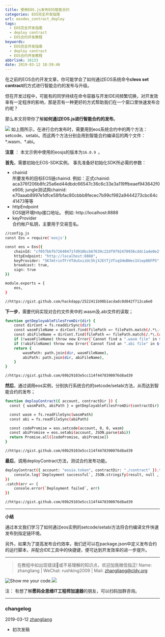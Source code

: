 ```yaml
---
title: 使用EOS.js发布EOS智能合约
categories: EOS完全开发指南
url: eosdev_contract_deploy
tags:
  - EOS完全开发指南
  - deploy contract
  - EOS合约开发教程
keywords:
  - EOS完全开发指南
  - deploy contract
  - EOS合约开发教程
abbrlink: 10133
date: 2019-03-12 18:59:46
---
```


在之前的EOS合约开发文章，你可能学会了如何通过EOS系统命令**cleos set contract**的方式进行智能合约的发布与升级。

但在开发过程中，可能有的同学持续在命令容器与开发IDE间频繁切换，对开发效率有一定程序的影响，那是否有一种更好的方式帮助我们在一个窗口里快速发布合约呢？

那么本文将带你了解**如何通过EOS.js进行智能合约的发布**。

![](http://cdn.hackdapp.com/2019-03-12-083806.jpg)
如上图所示，在进行合约发布时，需要用到eos系统合约中的两个方法：setcode、setabi。而这两个方法分别会用到智能合约编译后的两个文件： \*.wasm、\*.abi。

**注意** ： 本文示例中使用的eosjs的版本为`16.0.9 `。

**首先**，需要初始化EOS-SDK实例。 事先准备好初始化SDK所必需的参数：
- chainid  
	所要发布的目标EOS链chainid. 例如：正式chainid: aca376f206b8fc25a6ed44dbdc66547c36c6c33e3a119ffbeaef943642f0e906; jungle测试网chainid: e70aaab8997e1dfce58fbfac80cbbb8fecec7b99cf982a9444273cbc64c41473等等
- httpEndpoint  
	EOS链环境http接口地址。 例如: http://localhost:8888
- keyProvider  
	合约帐户私钥，主要用于交易签名。

```bash
//config.js
const Eos = require('eosjs')

const eos = Eos({
    chainId: "cf057bbfb72640471fd910bcb67639c22df9f92470936cddc1ade0e2f2e7dc4f",
    httpEndpoint: "http://localhost:8888",
    keyProvider: "5K7mtrinTFrVTduSxizUc5hjXJEtTjVTsqSHeBHes1Viep86FP5",
    broadcast: true,
    sign: true
})

module.exports = {
    eos,
}

//https://gist.github.com/hackdapp/2522411b98b1acdadc0d842f712ca6e0

```

**下一步**，需要代码实现对合约文件夹中的.wasm及.abi文件的读取；

```bash
function getDeployableFilesFromDir(dir) {
    const dirCont = fs.readdirSync(dir)
    const wasmFileName = dirCont.find(filePath => filePath.match(/.*\.(wasm)$/gi))
    const abiFileName = dirCont.find(filePath => filePath.match(/.*\.(abi)$/gi))
    if (!wasmFileName) throw new Error(`Cannot find a ".wasm file" in ${dir}`)
    if (!abiFileName) throw new Error(`Cannot find an ".abi file" in ${dir}`)
    return {
        wasmPath: path.join(dir, wasmFileName),
        abiPath: path.join(dir, abiFileName),
    }
}

//https://gist.github.com/69b29103e5cc114f4478390076d8ad39
```

**然后**，通过调用eos实例，分别执行系统合约的setcode/setabi方法，从而达到智能合约的发布；

```bash
function deployContract({ account, contractDir }) {
  const { wasmPath, abiPath } = getDeployableFilesFromDir(contractDir)

  const wasm = fs.readFileSync(wasmPath)
  const abi = fs.readFileSync(abiPath)

  const codePromise = eos.setcode(account, 0, 0, wasm)
  const abiPromise = eos.setabi(account, JSON.parse(abi))
  return Promise.all([codePromise, abiPromise])
}

//https://gist.github.com/69b29103e5cc114f4478390076d8ad39
```

**最后**，调用deployContract方法，测试合约发布功能。

```bash
deployContract({ account: "eosio.token", contractDir: "./contract" }).then((result) => {
    console.log(`Deployment successful`, JSON.stringify(result, null , 4))
})
.catch(err => {
    console.error(`Deployment failed`, err)
})

//https://gist.github.com/69b29103e5cc114f4478390076d8ad39
```

----

**小结**

通过本文我们学习了如何通过eos实例的setcode/setabi方法将合约编译文件快速发布到指定链环境。

另外，如果为了提高发布合约效率，我们还可以在package.json中定义发布合约的运行脚本，并配合IDE工具中的快捷键，便可达到开发效率的进一步提升。

----

> 在教程中如出现错误🐛或不易理解的知识点，欢迎加我微信指正!
> Name: zhangliang | WeChat: rushking2009 | Mail: zhangliang@cldy.org

![Show me your code.](http://cdn.hackdapp.com/2019-03-11-IMG_1625.JPG-weixin "加群了解")![](http://cdn.hackdapp.com/2019-03-11-IMG_1626.jpg-weixin)

注： 有想了解**愿码全思维IT工程师加速器**的朋友，可以扫码加群咨询。

----

### **changelog**
2019-03-12 [zhangliang](mailto:zhangliang@cldy.org)
  - 初次发稿
